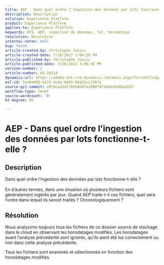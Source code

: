 ```yaml
---
title: AEP - Dans quel ordre l’ingestion des données par lots fonctionne-t-elle ?
description: Description
solution: Experience Platform
product: Experience Platform
applies-to: Experience Platform
keywords: KCS, AEP, ingestion de données, lot, horodatage
resolution: Resolution
internal-notes: null
bug: false
article-created-by: Christophe Jossic
article-created-date: 7/28/2022 3:06:20 PM
article-published-by: Christophe Jossic
article-published-date: 7/28/2022 3:06:38 PM
version-number: 2
article-number: KA-20214
dynamics-url: https://adobe-ent.crm.dynamics.com/main.aspx?forceUCI=1&pagetype=entityrecord&etn=knowledgearticle&id=c18d60d0-860e-ed11-82e5-000d3a379dbc
exl-id: 5ee0dd68-5e7d-4c5a-b039-08181cc1587a
source-git-commit: e8f4ca2dd578944d4fe399074fab461de88ad247
workflow-type: tm+mt
source-wordcount: '0'
ht-degree: 0%

---
```


# AEP - Dans quel ordre l’ingestion des données par lots fonctionne-t-elle ?

## Description

Dans quel ordre l’ingestion des données par lots fonctionne-t-elle ?<br><br>En d’autres termes, dans une situation où plusieurs fichiers sont généralement ingérés par jour. Quand AEP traite-t-il ces fichiers, quel sera l’ordre dans lequel ils seront traités ? Chronologiquement ?

## Résolution


Nous analysons toujours tous les fichiers de ce dossier source de stockage dans le cloud en observant les horodatages modifiés. Les horodatages avant l’analyse précédente sont ignorés, qu’ils aient été lus correctement ou non dans cette analyse précédente.

Tous les fichiers sont examinés et sélectionnés en fonction des horodatages modifiés.
